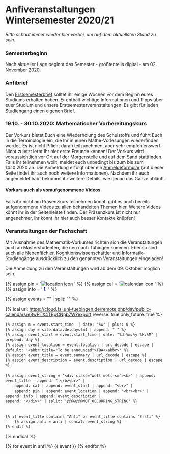 # Anfiveranstaltungen Wintersemester 2020/21

*Bitte schaut immer wieder hier vorbei, um auf dem aktuellsten Stand zu sein.*

### Semesterbeginn
Nach aktueller Lage beginnt das Semester - größtenteils digital - am 02. November 2020.

### Anfibrief
Den [Erstsemesterbrief](https://teri.fsi.uni-tuebingen.de/anfibrief/) solltet ihr einige Wochen vor dem Beginn eures Studiums erhalten haben. Er enthält wichtige Informationen und Tipps über euer Studium und unsere Erstsemesterveranstaltungen. Es gibt für jeden Studiengang einen eigenen Brief.

### 19.10. - 30.10.2020: Mathematischer Vorbereitungskurs
Der Vorkurs bietet Euch eine Wiederholung des Schulstoffs und führt Euch in die Terminologie ein, die Ihr in euren Mathe-Vorlesungen wiederfinden werdet. Es ist nicht Pflicht daran teilzunehmen, aber sehr empfehlenswert. Nicht zuletzt lernt Ihr hier erste Freunde kennen!
Der Vorkurs wird voraussichtlich vor Ort auf der Morgenstelle und auf dem Sand stattfinden.
Falls ihr teilnehmen wollt, meldet euch unbedingt bis zum bis zum 14.10.2020 an. Die Anmeldung erfolgt über ein [Anmeldeformular](https://uni-tuebingen.de/de/91877) (auf dieser Seite findet ihr auch noch weitere Informationen). Nachdem ihr euch angemeldet habt bekommt ihr weitere Details, wie genau das Ganze abläuft.

#### Vorkurs auch als voraufgenommene Videos
Falls ihr nicht am Präsenzkurs teilnehmen könnt, gibt es auch bereits aufgenommene Videos zu allen behandelten Themen [hier](https://timms.uni-tuebingen.de/tp/UT_20180911_001_infmatvk_0001). Weitere Videos könnt ihr in der Seitenleiste finden. Der Präsenzkurs ist nicht nur angenehmer, ihr könnt ihr hier auch besser Kontakte knüpfen!

### Veranstaltungen der Fachschaft
Mit Ausnahme des Mathematik-Vorkurses richten sich die Veranstaltungen auch an Masterstudenten, die neu nach Tübingen kommen. Ebenso sind auch alle Nebenfächler, Kognitionswissenschaftler und Informatik-Studiengänge ausdrücklich zu den genannten Veranstaltungen eingeladen!

Die Anmeldung zu den Veranstaltungen wird ab dem 09. Oktober möglich sein.

<!-- Um zum Sand 1/14 zu gelangen, fahrt Ihr mit der Linie 2 oder 6 bis zur Haltestelle "Sand Drosselweg", von dort ist der Weg zu den Veranstaltungen ausgeschildert. -->


{% assign pin = '<img src="img/icons8-marker-24.png" style="max-height: 1em;" alt="location icon"/> ' %}
{% assign cal = '<img src="img/icons8-calendar-48.png" style="max-height: 1em;" alt="calendar icon"/> ' %}
{% assign info = '<img src="img/icons8-information-24.png" style="max-height: 1em;" alt="information icon"/> ' %}

{% assign events = "" | split: "" %}

{% ical url: https://cloud.fsi.uni-tuebingen.de/remote.php/dav/public-calendars/e8wPTX4TBpCNpb7W?export reverse: true only_future: true %}

    {% assign m = event.start_time  | date: "%w" | plus: 0 %}
    {% assign day = site.data.de.days[m] | append: " " %}
    {% assign event_start = event.start_time | date: "%d.%m.%y %H:%M" | prepend: day %}
    {% assign event_location = event.location | url_decode | escape | default: '<abbr title="To be announced">TBA</abbr>' %}
    {% assign event_title = event.summary | url_decode | escape %}
    {% assign event_description = event.description | url_decode | escape %}

    {% assign event_string = '<div class="well well-sm"><b>' | append: event_title | append: ":</b><br>" |
        append: cal | append: event_start | append: "<br>" |
        append: pin | append: event_location | append: "<br><br>" |
	append: info | append: event_description |
	append: "</div>" | split: '@@@@@@@NOT_OCCURRING_STRING' %}


    {% if event_title contains "Anfi" or event_title contains "Ersti" %}
        {% assign anfi = anfi | concat: event_string %}
    {% endif %}

{% endical %}

{% for event in anfi %}
{{ event }}
{% endfor %}
